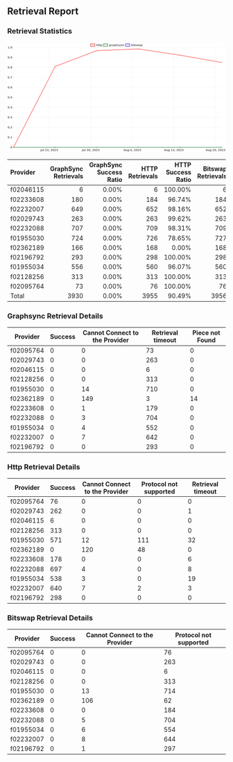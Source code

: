 ## Retrieval Report
### Retrieval Statistics
<img src="https://raw.githubusercontent.com/data-preservation-programs/filplus-checker-assets/main/filecoin-project/filecoin-plus-large-datasets/issues/2078/1692824110992.png"/>

| Provider  | GraphSync Retrievals | GraphSync Success Ratio | HTTP Retrievals | HTTP Success Ratio | Bitswap Retrievals | Bitswap Success Ratio |
| :-------- | -------------------: | ----------------------: | --------------: | -----------------: | -----------------: | --------------------: |
| f02046115 |                    6 |                   0.00% |               6 |            100.00% |                  6 |                 0.00% |
| f02233608 |                  180 |                   0.00% |             184 |             96.74% |                184 |                 0.00% |
| f02232007 |                  649 |                   0.00% |             652 |             98.16% |                652 |                 0.00% |
| f02029743 |                  263 |                   0.00% |             263 |             99.62% |                263 |                 0.00% |
| f02232088 |                  707 |                   0.00% |             709 |             98.31% |                709 |                 0.00% |
| f01955030 |                  724 |                   0.00% |             726 |             78.65% |                727 |                 0.00% |
| f02362189 |                  166 |                   0.00% |             168 |              0.00% |                168 |                 0.00% |
| f02196792 |                  293 |                   0.00% |             298 |            100.00% |                298 |                 0.00% |
| f01955034 |                  556 |                   0.00% |             560 |             96.07% |                560 |                 0.00% |
| f02128256 |                  313 |                   0.00% |             313 |            100.00% |                313 |                 0.00% |
| f02095764 |                   73 |                   0.00% |              76 |            100.00% |                 76 |                 0.00% |
| Total     |                 3930 |                   0.00% |            3955 |             90.49% |               3956 |                 0.00% |

### Graphsync Retrieval Details
| Provider  | Success | Cannot Connect to the Provider | Retrieval timeout | Piece not Found |
| --------- | ------- | ------------------------------ | ----------------- | --------------- |
| f02095764 | 0       | 0                              | 73                | 0               |
| f02029743 | 0       | 0                              | 263               | 0               |
| f02046115 | 0       | 0                              | 6                 | 0               |
| f02128256 | 0       | 0                              | 313               | 0               |
| f01955030 | 0       | 14                             | 710               | 0               |
| f02362189 | 0       | 149                            | 3                 | 14              |
| f02233608 | 0       | 1                              | 179               | 0               |
| f02232088 | 0       | 3                              | 704               | 0               |
| f01955034 | 0       | 4                              | 552               | 0               |
| f02232007 | 0       | 7                              | 642               | 0               |
| f02196792 | 0       | 0                              | 293               | 0               |

### Http Retrieval Details
| Provider  | Success | Cannot Connect to the Provider | Protocol not supported | Retrieval timeout |
| --------- | ------- | ------------------------------ | ---------------------- | ----------------- |
| f02095764 | 76      | 0                              | 0                      | 0                 |
| f02029743 | 262     | 0                              | 0                      | 1                 |
| f02046115 | 6       | 0                              | 0                      | 0                 |
| f02128256 | 313     | 0                              | 0                      | 0                 |
| f01955030 | 571     | 12                             | 111                    | 32                |
| f02362189 | 0       | 120                            | 48                     | 0                 |
| f02233608 | 178     | 0                              | 0                      | 6                 |
| f02232088 | 697     | 4                              | 0                      | 8                 |
| f01955034 | 538     | 3                              | 0                      | 19                |
| f02232007 | 640     | 7                              | 2                      | 3                 |
| f02196792 | 298     | 0                              | 0                      | 0                 |

### Bitswap Retrieval Details
| Provider  | Success | Cannot Connect to the Provider | Protocol not supported |
| --------- | ------- | ------------------------------ | ---------------------- |
| f02095764 | 0       | 0                              | 76                     |
| f02029743 | 0       | 0                              | 263                    |
| f02046115 | 0       | 0                              | 6                      |
| f02128256 | 0       | 0                              | 313                    |
| f01955030 | 0       | 13                             | 714                    |
| f02362189 | 0       | 106                            | 62                     |
| f02233608 | 0       | 0                              | 184                    |
| f02232088 | 0       | 5                              | 704                    |
| f01955034 | 0       | 6                              | 554                    |
| f02232007 | 0       | 8                              | 644                    |
| f02196792 | 0       | 1                              | 297                    |
